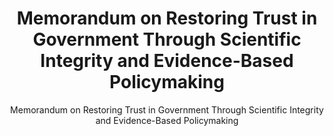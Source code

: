 ---
layout: resources-landing
title: "Memorandum on Restoring Trust in Government Through Scientific Integrity and Evidence-Based Policymaking"
subtitle: "Memorandum on Restoring Trust in Government Through Scientific Integrity and Evidence-Based Policymaking"
filters: federal-financial-assistance uniform-guidance-2-cfr-200 memorandum omb 2021
external_link: https://www.whitehouse.gov/briefing-room/presidential-actions/2021/01/27/memorandum-on-restoring-trust-in-government-through-scientific-integrity-and-evidence-based-policymaking/
---
